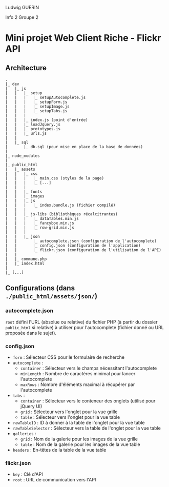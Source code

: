 Ludwig GUERIN

Info 2 Groupe 2



# Mini projet Web Client Riche - Flickr API

## Architecture

```
.
|_ dev
|	|_ js
|	|	|_ setup
|	|	|	|_ setupAutocomplete.js
|	|	|	|_ setupForm.js
|	|	|	|_ setupImage.js
|	|	|	|_ setupTabs.js
|	|	|
|	|	|_ index.js (point d'entrée)
|	|	|_ loadJquery.js
|	|	|_ prototypes.js
|	|	|_ urls.js
|	|
|	|_ sql
|		|_ db.sql (pour mise en place de la base de données)
|
|_ node_modules
|
|_ public_html
|	|_ assets
|	|	|_ css
|	|	|	|_ main.css (styles de la page)
|	|	|	|_ [...]
|	|	|
|	|	|_ fonts
|	|	|_ images
|	|	|_ js
|	|	|	|_ index.bundle.js (fichier compilé)
|	|	|
|	|	|_ js-libs (bibliothèques récalcitrantes)
|	|	|	|_ dataTables.min.js
|	|	|	|_ fancybox.min.js
|	|	|	|_ row-grid.min.js
|	|	|
|	|	|_ json
|	|		|_ autocomplete.json (configuration de l'autocomplete)
|	|		|_ config.json (configuration de l'application)
|	|		|_ flickr.json (configuration de l'utilisation de l'API)
|	|
|	|_ commune.php
|	|_ index.html
|
|_ [...]
```



## Configurations (dans ` ./public_html/assets/json/`)

### autocomplete.json

`root` défini l'URL (absolue ou relative) du fichier PHP (à partir du dossier `public_html` si relative) à utiliser pour l'autocomplete (fichier donné ou URL proposée dans le sujet).



### config.json

* `form` : Sélecteur CSS pour le formulaire de recherche
* `autocomplete` :
  * `container` : Sélecteur vers le champs nécessitant l'autocomplete
  * `minLength` : Nombre de caractères minimal pour lancer l'autocomplete
  * `maxRows` : Nombre d'éléments maximal à récupérer par l'autocomplete
* `tabs` :
  * `container` : Sélecteur vers le conteneur des onglets (utilisé pour jQuery UI)
  * `grid` : Sélecteur vers l'onglet pour la vue grille
  * `table` : Sélecteur vers l'onglet pour la vue table
* `rawTableID` : ID à donner à la table de l'onglet pour la vue table
* `rawTableSelector` : Sélecteur vers la table de l'onglet pour la vue table
* `galleries` :
  * `grid` : Nom de la galerie pour les images de la vue grille
  * `table` : Nom de la galerie pour les images de la vue table
* `headers` : En-têtes de la table de la vue table



### flickr.json

* `key` : Clé d'API
* `root` : URL de communication vers l'API 



